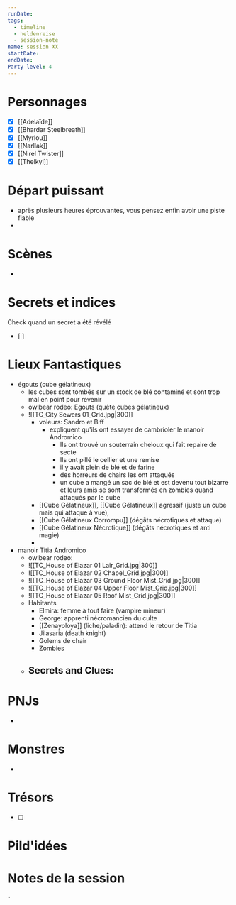 ```yaml
---
runDate: 
tags:
  - timeline
  - heldenreise
  - session-note
name: session XX
startDate: 
endDate:
Party level: 4
---
```



# Personnages
- [x] [[Adelaïde]]
- [x] [[Bhardar Steelbreath]]
- [x] [[Myrlou]]
- [x] [[Narllak]]
- [x] [[Nirel Twister]]
- [x] [[Thelkyl]]

# Départ puissant
- après plusieurs heures éprouvantes, vous pensez enfin avoir une piste fiable
- 

# Scènes
- 

# Secrets et indices
Check quand un secret a été révélé
- [ ] 

# Lieux Fantastiques

- égouts (cube gélatineux)
	- les cubes sont tombés sur un stock de blé contaminé et sont trop mal en point pour revenir
	- owlbear rodeo: Egouts (quête cubes gélatineux)
	- ![[TC_City Sewers 01_Grid.jpg|300]]
		- voleurs: Sandro et Biff
			- expliquent qu'ils ont essayer de cambrioler le manoir Andromico
				- Ils ont trouvé un souterrain cheloux qui fait repaire de secte
				- Ils ont pillé le cellier et une remise
				- il y avait plein de blé et de farine
				- des horreurs de chairs les ont attaqués
				- un cube a mangé un sac de blé et est devenu tout bizarre et leurs amis se sont transformés en zombies quand attaqués par le cube
		- [[Cube Gélatineux]], [[Cube Gélatineux]] agressif (juste un cube mais qui attaque à vue), 
		- [[Cube Gélatineux Corrompu]] (dégâts nécrotiques et attaque)
		- [[Cube Gélatineux Nécrotique]] (dégâts nécrotiques et anti magie)
		- 
- manoir Titia Andromico
	-  owlbear rodeo: 
	- ![[TC_House of Elazar 01 Lair_Grid.jpg|300]]
	- ![[TC_House of Elazar 02 Chapel_Grid.jpg|300]]
	- ![[TC_House of Elazar 03 Ground Floor Mist_Grid.jpg|300]]
	- ![[TC_House of Elazar 04 Upper Floor Mist_Grid.jpg|300]]
	- ![[TC_House of Elazar 05 Roof Mist_Grid.jpg|300]]
	- Habitants
		- Elmira: femme à tout faire (vampire mineur)
		- George: apprenti nécromancien du culte
		- [[Zenayoloya]] (liche/paladin): attend le retour de Titia
		- Jilasaria (death knight)
		- Golems de chair
		- Zombies
	- Secrets and Clues:
		- 
# PNJs
- 

# Monstres
- 

# Trésors
- [ ]


# Pild'idées
> 

# Notes de la session

```
- 
```
